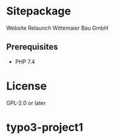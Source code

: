# Sitepackage

Website Relaunch Wittemaier Bau GmbH

## Prerequisites

* PHP 7.4

# License

GPL-2.0 or later
# typo3-project1
